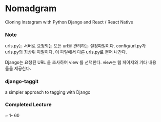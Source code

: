 # Nomadgram

Cloning Instagram with Python Django and React / React Native

### Note

urls.py는 서버로 요청되는 모든 url을 관리하는 설정파일이다. 
config/url.py가 urls.py의 최상위 파일이다. 이 파일에서 다른 urls.py로 뻗어 나간다.

Django는 요청된 URL 을 조사하여 view 를 선택한다. view는 웹 페이지와 기타 내용들을 제공한다.



### django-taggit

a simpler approach to tagging with Django


### Completed Lecture
~ 1- 60